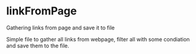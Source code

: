 # linkFromPage
Gathering links from page and save it to file


Simple file to gather all links from webpage, filter all with some condiation and save them to the file.
